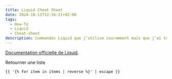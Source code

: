 ```yaml
---
title: Liquid Cheat Sheet
date: 2024-10-11T22:16:21+02:00
tags:
  - How-To
  - Liquid
  - Cheat-sheet
description: Commandes Liquid que j’utilise couramment mais que j’ai tendance à oublier
---
```


[Documentation officielle de Liquid](https://shopify.github.io/liquid/).

Retourner une liste

````md
{{ '{% for item in items | reverse %}' | escape }}
````

